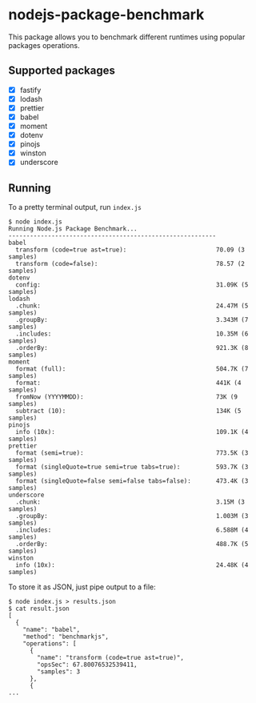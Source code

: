 # nodejs-package-benchmark

This package allows you to benchmark different runtimes using popular
packages operations.

## Supported packages

- [x] fastify
- [x] lodash
- [x] prettier
- [x] babel
- [x] moment
- [x] dotenv
- [x] pinojs
- [x] winston
- [x] underscore

## Running

To a pretty terminal output, run `index.js`

```console
$ node index.js
Running Node.js Package Benchmark...
----------------------------------------------------------
babel
  transform (code=true ast=true):                         70.09 (3 samples)
  transform (code=false):                                 78.57 (2 samples)
dotenv
  config:                                                 31.09K (5 samples)
lodash
  .chunk:                                                 24.47M (5 samples)
  .groupBy:                                               3.343M (7 samples)
  .includes:                                              10.35M (6 samples)
  .orderBy:                                               921.3K (8 samples)
moment
  format (full):                                          504.7K (7 samples)
  format:                                                 441K (4 samples)
  fromNow (YYYYMMDD):                                     73K (9 samples)
  subtract (10):                                          134K (5 samples)
pinojs
  info (10x):                                             109.1K (4 samples)
prettier
  format (semi=true):                                     773.5K (3 samples)
  format (singleQuote=true semi=true tabs=true):          593.7K (3 samples)
  format (singleQuote=false semi=false tabs=false):       473.4K (3 samples)
underscore
  .chunk:                                                 3.15M (3 samples)
  .groupBy:                                               1.003M (3 samples)
  .includes:                                              6.588M (4 samples)
  .orderBy:                                               488.7K (5 samples)
winston
  info (10x):                                             24.48K (4 samples)
```

To store it as JSON, just pipe output to a file:

```console
$ node index.js > results.json
$ cat result.json
[
  {
    "name": "babel",
    "method": "benchmarkjs",
    "operations": [
      {
        "name": "transform (code=true ast=true)",
        "opsSec": 67.80076532539411,
        "samples": 3
      },
      {
...
```
